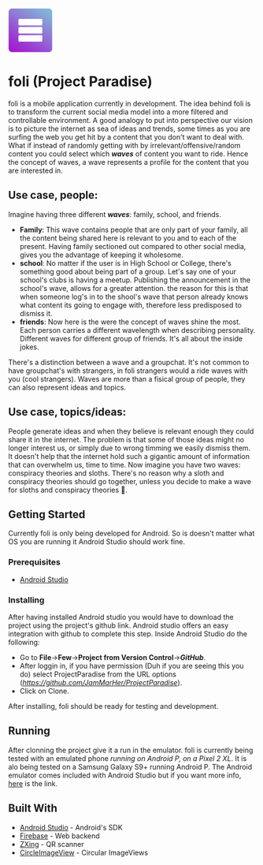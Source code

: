 <img src="app/src/main/res/drawable-v24/idaelogo6_fullsmall.png" width="90" height="90" />

# foli (Project Paradise)

foli is a mobile application currently in development. The idea behind foli is to transform the current social media model into a more filtered and controllable environment.
A good analogy to put into perspective our vision is to picture the internet as sea of ideas and trends, some times as you are surfing the web you get hit by a content that you don't want to deal with.
What if instead of randomly getting with by irrelevant/offensive/random content you could select which **_waves_** of content you want to ride. Hence the concept of waves, a wave represents a profile for 
the content that you are interested in. 

## Use case, people:
Imagine having three different **_waves_**: family, school, and friends.
- **Family**: This wave contains people that are only part of your family, all the content being shared here is relevant to you and to each of the present. Having family sectioned out compared to other social 
media, gives you the advantage of keeping it wholesome. 
- **school**: No matter if the user is in High School or College, there's something good about being part of a group. Let's say one of your school's clubs is having a meetup. Publishing the announcement in the school's
wave, allows for a greater attention. the reason for this is that when someone log's in to the shool's wave that person already knows what content its going to engage with, therefore less predisposed to dismiss it. 
- **friends**: Now here is the were the concept of waves shine the most. Each person carries a different wavelength when describing personality. Different waves for different group of friends. It's all about the inside jokes.

There's a distinction between a wave and a groupchat. It's not common to have groupchat's with strangers, in foli strangers would a ride waves with you (cool strangers).
Waves are more than a fisical group of people, they can also represent ideas and topics.

## Use case, topics/ideas:
People generate ideas and when they believe is relevant enough they could share it in the internet. The problem is that some of those ideas might no longer interest us, or simply due to wrong timming we easily dismiss them. It doesn't help that the internet hold such a gigantic amount of information that can overwhelm us, time to time. Now imagine you have two waves: conspiracy theories and sloths.
There's no reason why a sloth and conspiracy theories should go together, unless you decide to make a wave for sloths and conspiracy theories :poop:.


## Getting Started
Currently foli is only being developed for Android. So is doesn't matter what OS you are running it Android Studio should work fine.

### Prerequisites
- [Android Studio](https://developer.android.com/studio/)


### Installing
After having installed Android studio you would have to download the project using the project's github link. Android studio offers an easy integration with github to complete this step.
Inside Android Studio do the following:
- Go to **File**->**Few**->**Project from Version Control**->**_GitHub_**.
- After loggin in, if you have permission (Duh if you are seeing this you do) select ProjectParadise from the URL options (_https://github.com/JamMarHer/ProjectParadise_).
- Click on Clone.

After installing, foli should be ready for testing and development.

## Running

After clonning the project give it a run in the emulator. foli is currently being tested with an emulated phone _running on Android P, on a Pixel 2 XL_.
It is alo being tested on a Samsung Galaxy S9+ running Android P.
The Android emulator comes included with Android Studio but if you want more info, [here](https://developer.android.com/studio/run/emulator) is the link.


## Built With

* [Android Studio](https://developer.android.com/studio/) - Android's SDK
* [Firebase](https://maven.apache.org/) - Web backend
* [ZXing](https://github.com/zxing/zxing) - QR scanner
* [CircleImageView](https://github.com/hdodenhof/CircleImageView) - Circular ImageViews




